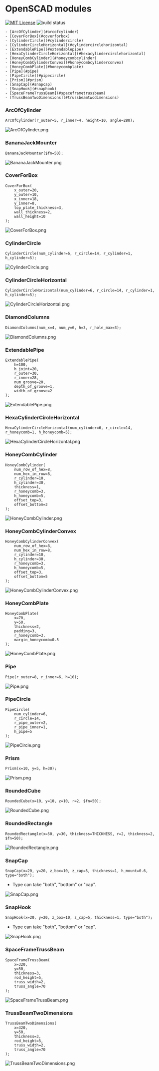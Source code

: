 # OpenSCAD modules

[![MIT License](http://img.shields.io/badge/license-MIT-blue.svg?style=flat)](https://github.com/Drunkar/openscad_modules/blob/master/LICENSE.txt)
![build status](https://circleci.com/gh/Drunkar/openscad_modules.svg?style=shield&circle-token=479a14ac21de4b994b8f90dee2d97d85964884c1)


<!-- TOC depthFrom:2 depthTo:3 withLinks:1 updateOnSave:0 orderedList:0 -->

	- [ArcOfCylinder](#arcofcylinder)
	- [CoverForBox](#coverforbox)
	- [CylinderCircle](#cylindercircle)
	- [CylinderCircleHorizontal](#cylindercirclehorizontal)
	- [ExtendablePipe](#extendablepipe)
	- [HexaCylinderCircleHorizontal](#hexacylindercirclehorizontal)
	- [HoneyCombCylinder](#honeycombcylinder)
	- [HoneyCombCylinderConvex](#honeycombcylinderconvex)
	- [HoneyCombPlate](#honeycombplate)
	- [Pipe](#pipe)
	- [PipeCircle](#pipecircle)
	- [Prism](#prism)
	- [SnapCap](#snapcap)
	- [SnapHook](#snaphook)
	- [SpaceFrameTrussBeam](#spaceframetrussbeam)
	- [TrussBeamTwoDimensions](#trussbeamtwodimensions)

<!-- /TOC -->


### ArcOfCylinder

```
ArcOfCylinder(r_outer=5, r_inner=4, height=10, angle=280);
```

![ArcOfCylinder.png](https://github.com/Drunkar/openscad_modules/blob/images/ArcOfCylinder.png)


### BananaJackMounter

```
BananaJackMounter($fn=50);
```

![BananaJackMounter.png](https://github.com/Drunkar/openscad_modules/blob/images/BananaJackMounter.png)


### CoverForBox

```
CoverForBox(
    x_outer=20,
    y_outer=10,
    x_inner=18,
    y_inner=8,
    top_plate_thickness=3,
    wall_thickness=2,
    wall_height=10
);
```

![CoverForBox.png](https://github.com/Drunkar/openscad_modules/blob/images/CoverForBox.png)


### CylinderCircle

```
CylinderCircle(num_cylinder=6, r_circle=14, r_cylinder=1, h_cylinder=5);
```

![CylinderCircle.png](https://github.com/Drunkar/openscad_modules/blob/images/CylinderCircle.png)


### CylinderCircleHorizontal

```
CylinderCircleHorizontal(num_cylinder=6, r_circle=14, r_cylinder=1, h_cylinder=5);
```

![CylinderCircleHorizontal.png](https://github.com/Drunkar/openscad_modules/blob/images/CylinderCircleHorizontal.png)


### DiamondColumns

```
DiamondColumns(num_x=4, num_y=6, h=3, r_hole_max=3);
```

![DiamondColumns.png](https://github.com/Drunkar/openscad_modules/blob/images/DiamondColumns.png)


### ExtendablePipe

```
ExtendablePipe(
    h=100,
    h_joint=20,
    r_outer=30,
    r_inner=28,
    num_groove=20,
    depth_of_groove=1,
    width_of_groove=2
);
```

![ExtendablePipe.png](https://github.com/Drunkar/openscad_modules/blob/images/ExtendablePipe.png)


### HexaCylinderCircleHorizontal

```
HexaCylinderCircleHorizontal(num_cylinder=6, r_circle=14, r_honeycomb=1, h_honeycomb=5);
```

![HexaCylinderCircleHorizontal.png](https://github.com/Drunkar/openscad_modules/blob/images/HexaCylinderCircleHorizontal.png)


### HoneyCombCylinder

```
HoneyCombCylinder(
    num_row_of_hex=8,
    num_hex_in_row=8,
    r_cylinder=10,
    h_cylinder=30,
    thickness=1,
    r_honeycomb=3,
    h_honeycomb=5,
    offset_top=3,
    offset_bottom=3
);
```

![HoneyCombCylinder.png](https://github.com/Drunkar/openscad_modules/blob/images/HoneyCombCylinder.png)


### HoneyCombCylinderConvex

```
HoneyCombCylinderConvex(
    num_row_of_hex=8,
    num_hex_in_row=8,
    r_cylinder=10,
    h_cylinder=30,
    r_honeycomb=3,
    h_honeycomb=5,
    offset_top=3,
    offset_bottom=5
);
```

![HoneyCombCylinderConvex.png](https://github.com/Drunkar/openscad_modules/blob/images/HoneyCombCylinderConvex.png)


### HoneyCombPlate

```
HoneyCombPlate(
    x=70,
    y=50,
    thickness=2,
    padding=3,
    r_honeycomb=3,
    margin_honeycomb=0.5
);
```

![HoneyCombPlate.png](https://github.com/Drunkar/openscad_modules/blob/images/HoneyCombPlate.png)


### Pipe

```
Pipe(r_outer=8, r_inner=6, h=10);
```

![Pipe.png](https://github.com/Drunkar/openscad_modules/blob/images/Pipe.png)


### PipeCircle

```
PipeCircle(
    num_cylinder=6,
    r_circle=14,
    r_pipe_outer=2,
    r_pipe_inner=1,
    h_pipe=5
);
```

![PipeCircle.png](https://github.com/Drunkar/openscad_modules/blob/images/PipeCircle.png)


### Prism

```
Prism(x=10, y=5, h=30);
```

![Prism.png](https://github.com/Drunkar/openscad_modules/blob/images/Prism.png)


### RoundedCube

```
RoundedCube(x=10, y=10, z=10, r=2, $fn=50);
```

![RoundedCube.png](https://github.com/Drunkar/openscad_modules/blob/images/RoundedCube.png)


### RoundedRectangle

```
RoundedRectangle(x=50, y=30, thickness=THICKNESS, r=2, thickness=2, $fn=50);
```

![RoundedRectangle.png](https://github.com/Drunkar/openscad_modules/blob/images/RoundedRectangle.png)


### SnapCap

```
SnapCap(x=20, y=20, z_box=10, z_cap=5, thickness=1, h_mount=0.6, type="both");
```

* Type can take "both", "bottom" or "cap".

![SnapCap.png](https://github.com/Drunkar/openscad_modules/blob/images/SnapCap.png)


### SnapHook

```
SnapHook(x=20, y=20, z_box=10, z_cap=5, thickness=1, type="both");
```

- Type can take "both", "bottom" or "cap".

![SnapHook.png](https://github.com/Drunkar/openscad_modules/blob/images/SnapHook.png)


### SpaceFrameTrussBeam

```
SpaceFrameTrussBeam(
    x=320,
    y=50,
    thickness=3,
    rod_height=5,
    truss_width=2,
    truss_angle=70
);
```

![SpaceFrameTrussBeam.png](https://github.com/Drunkar/openscad_modules/blob/images/SpaceFrameTrussBeam.png)


### TrussBeamTwoDimensions

```
TrussBeamTwoDimensions(
    x=320,
    y=50,
    thickness=3,
    rod_height=5,
    truss_width=2,
    truss_angle=70
);
```

![TrussBeamTwoDimensions.png](https://github.com/Drunkar/openscad_modules/blob/images/TrussBeamTwoDimensions.png)
